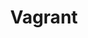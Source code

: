 ---
type: docs
title: "Vagrant"
linkTitle: "Vagrant"
weight: 3
description: >-
  If you don't have any existing servers available, you can use [Vagrant](https://www.vagrantup.com/) to host a new server locally and onboard it to Azure. This will allow you to simulate "on-premises" servers from your local machine.
---